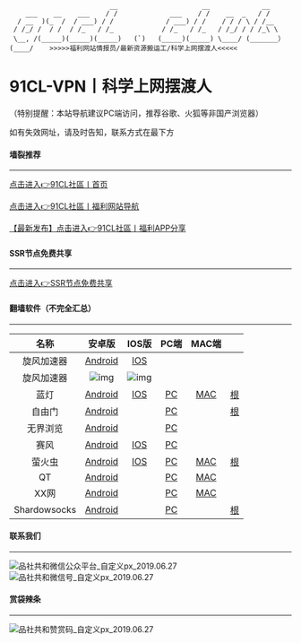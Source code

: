 
                             __                     __             __          
	    ___    __    ___    / /             ___    / /    __  _   / /           
	  / __  )(_  /  / ___) / /             / ___) / /    / / / \ / /__          
	 / /_/ /  / /  / /_   / /_            / /_   / /_   / /_/ / / /_\ \         
	 \__, /(_____)(_____)(_____)   (`)   (_____)(_____) \____/ (_______）       
	(____/    >>>>>福利网站情报员/最新资源搬运工/科学上网摆渡人<<<<<                

# 91CL-VPN丨科学上网摆渡人

（特别提醒：本站导航建议PC端访问，推荐谷歌、火狐等非国产浏览器）

如有失效网址，请及时告知，联系方式在最下方


#### 墙裂推荐

------

[点击进入👉91CL社區丨首页]( https://github.com/91CL/91CL/blob/master/README.md )

[点击进入👉91CL社區丨福利网站导航]( https://github.com/91CL/91CL-Nav/blob/master/README.md )

[【最新发布】点击进入👉91CL社區丨福利APP分享]( https://github.com/91CL/91CL-APP/blob/master/README.md )

#### SSR节点免费共享

------

[点击进入👉SSR节点免费共享]( https://github.com/91CL/91CL-VPN/blob/master/20191225SSR%E8%8A%82%E7%82%B9%E5%85%8D%E8%B4%B9%E5%85%B1%E4%BA%AB )

#### 翻墙软件（不完全汇总）

------

|     名称     |                            安卓版                            |                            IOS版                             |                             PC端                             |                            MAC端                             |                                                              |
| :----------: | :----------------------------------------------------------: | :----------------------------------------------------------: | :----------------------------------------------------------: | :----------------------------------------------------------: | ------------------------------------------------------------ |
|  旋风加速器  | [Android](https://www.privacypic.com/images/2019/11/18/iosa97ea2bee03946dd.jpg) | [IOS](https://www.privacypic.com/images/2019/11/18/f56a5f1081defb1daac6ea7fa5cace6a7a0bc50f9dba2f3b.jpg) |                                                              |                                                              |                                                              |
|  旋风加速器  | ![img](https://www.privacypic.com/images/2019/11/18/f56a5f1081defb1daac6ea7fa5cace6a7a0bc50f9dba2f3b.jpg) | ![img](https://www.privacypic.com/images/2019/11/18/iosa97ea2bee03946dd.jpg) |                                                              |                                                              |                                                              |
|     蓝灯     |      [Android](https://getlantern.org/zh_CN/index.html)      |        [IOS](https://getlantern.org/zh_CN/index.html)        |        [PC](https://getlantern.org/zh_CN/index.html)         |        [MAC](https://getlantern.org/zh_CN/index.html)        | [根](https://github.com/getlantern/lantern)                  |
|    自由门    |     [Android](https://s3cdn.hofeel.xyz/leap2.html?i=a3)      |                                                              |        [PC](https://s3cdn.hofeel.xyz/leap2.html?i=a1)        |                                                              | [根](https://github.com/sglfree/freesky/wiki/%E8%87%AA%E7%94%B1%E9%97%A8%E6%9C%80%E6%96%B0%E7%89%88%E4%B8%8B%E8%BD%BD-%E6%97%A0%E7%95%8C%E6%B5%8F%E8%A7%88%E6%9C%80%E6%96%B0%E6%AD%A3%E5%BC%8F%E7%89%88%E4%B8%8B%E8%BD%BD-%E7%BF%BB%E5%A2%99%E8%BD%AF%E4%BB%B6%E4%B8%8B%E8%BD%BD) |
|   无界浏览   |     [Android](https://s3cdn.hofeel.xyz/leap2.html?i=a3)      |                                                              |        [PC](https://s3cdn.hofeel.xyz/leap2.html?i=a2)        |                                                              |                                                              |
|     赛风     |     [Android](https://s3cdn.hofeel.xyz/leap2.html?i=a4)      | [IOS](https://itunes.apple.com/us/app/psiphon/id1276263909?ls=1&mt=8) |        [PC](https://s3cdn.hofeel.xyz/leap2.html?i=a4)        |                                                              |                                                              |
|    萤火虫    | [Android](https://raw.githubusercontent.com/cdtmirrors/yhc/master/yhc.apk) | [IOS](https://itunes.apple.com/cn/app/%E5%B0%BC%E9%A9%AC%E4%BB%A3%E7%90%86/id1260125306?mt=8) | [PC](https://raw.githubusercontent.com/cdtmirrors/yhc/master/yhc.exe) | [MAC](https://raw.githubusercontent.com/cdtmirrors/yhc/master/yhc.dmg) | [根](https://github.com/yinghuocho/firefly-proxy)            |
|      QT      | [Android](https://github.com/QTGate/CoNETPlatform-Android/releases/download/v1.0.2/app-release.apk) |                                                              | [PC](https://github.com/QTGate/QTGate-Desktop-Client/releases) | [MAC](https://github.com/QTGate/QTGate-Desktop-Client/releases) |                                                              |
|     XX网     |  [Android](https://github.com/XndroidDev/Xndroid/releases)   |                                                              | [PC](https://github.com/XX-net/XX-Net/blob/master/code/default/download.md) | [MAC](https://github.com/XX-net/XX-Net/blob/master/code/default/download.md) |                                                              |
| Shardowsocks | [Android](https://github.com/shadowsocks/shadowsocks-android) |                                                              |   [PC](https://github.com/shadowsocks/shadowsocks-windows)   |                                                              | [根](https://github.com/shadowsocks)                         |

#### 联系我们

------

![品社共和微信公众平台_自定义px_2019.06.27](https://www.privacypic.com/images/2019/06/27/_px_2019.067d17e8e9094fd426.jpg)![品社共和微信号_自定义px_2019.06.27](https://www.privacypic.com/images/2019/06/27/_px_2019.063232c5dc9a64393c.jpg)

#### 赏袋辣条

------

![品社共和赞赏码_自定义px_2019.06.27](https://www.privacypic.com/images/2019/06/27/_201906271634338e25f40d02831e14.md.jpg)
